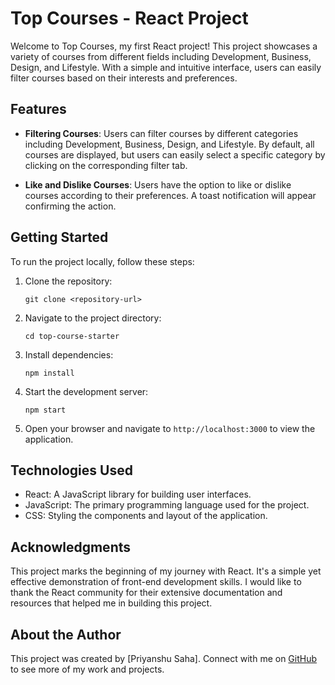 # Top Courses - React Project

Welcome to Top Courses, my first React project! This project showcases a variety of courses from different fields including Development, Business, Design, and Lifestyle. With a simple and intuitive interface, users can easily filter courses based on their interests and preferences.

## Features

- **Filtering Courses**: Users can filter courses by different categories including Development, Business, Design, and Lifestyle. By default, all courses are displayed, but users can easily select a specific category by clicking on the corresponding filter tab.

- **Like and Dislike Courses**: Users have the option to like or dislike courses according to their preferences. A toast notification will appear confirming the action.

## Getting Started

To run the project locally, follow these steps:

1. Clone the repository:
   ```
   git clone <repository-url>
   ```

2. Navigate to the project directory:
   ```
   cd top-course-starter
   ```

3. Install dependencies:
   ```
   npm install
   ```

4. Start the development server:
   ```
   npm start
   ```

5. Open your browser and navigate to `http://localhost:3000` to view the application.

## Technologies Used

- React: A JavaScript library for building user interfaces.
- JavaScript: The primary programming language used for the project.
- CSS: Styling the components and layout of the application.

## Acknowledgments

This project marks the beginning of my journey with React. It's a simple yet effective demonstration of front-end development skills. I would like to thank the React community for their extensive documentation and resources that helped me in building this project.

## About the Author

This project was created by [Priyanshu Saha]. Connect with me on [GitHub](https://github.com/pianist22) to see more of my work and projects.
